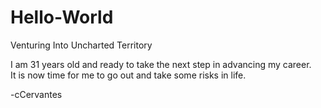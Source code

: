 # Hello-World
Venturing Into Uncharted Territory

I am 31 years old and ready to take the next step in advancing my career.  
It is now time for me to go out and take some risks in life. 


-cCervantes

